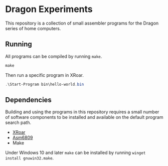 Dragon Experiments
==================

This repository is a collection of small assembler programs for the Dragon series of home computers.


Running
-------

All programs can be compiled by running `make`.

```powershell
make
```

Then run a specific program in XRoar.

```powershell
.\Start-Program bin\hello-world.bin
```


Dependencies
------------

Building and using the programs in this repository requires a small number of software components to be installed and available on the default program search path.

*   [XRoar](https://www.6809.org.uk/xroar/)
*   [Asm6809](https://www.6809.org.uk/asm6809/)
*   Make

Under Windows 10 and later `make` can be installed by running `winget install gnuwin32.make`.
